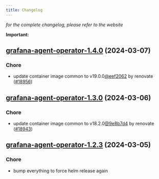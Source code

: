 ```yaml
---
title: Changelog
---
```



*for the complete changelog, please refer to the website*

**Important:**


## [grafana-agent-operator-1.4.0](https://github.com/truecharts/charts/compare/grafana-agent-operator-1.3.0...grafana-agent-operator-1.4.0) (2024-03-07)

### Chore



- update container image common to v19.0.0[@eef2062](https://github.com/eef2062) by renovate ([#18956](https://github.com/truecharts/charts/issues/18956))


## [grafana-agent-operator-1.3.0](https://github.com/truecharts/charts/compare/grafana-agent-operator-1.2.3...grafana-agent-operator-1.3.0) (2024-03-06)

### Chore



- update container image common to v18.2.0[@9e8b7d4](https://github.com/9e8b7d4) by renovate ([#18943](https://github.com/truecharts/charts/issues/18943))


## [grafana-agent-operator-1.2.3](https://github.com/truecharts/charts/compare/grafana-agent-operator-1.2.2...grafana-agent-operator-1.2.3) (2024-03-05)

### Chore



- bump everything to force helm release again